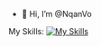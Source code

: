 - 👋 Hi, I’m @NqanVo

My Skills:
[![My Skills](https://skillicons.dev/icons?i=html,css,js,tailwind,bootstrap,sass,react,nodejs,php,redux,express,mongodb,mysql,figma,ps,ableton)](https://skillicons.dev)
